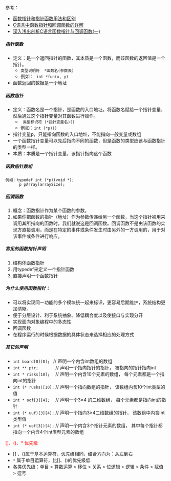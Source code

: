 参考：
- [函数指针和指针函数用法和区别](https://blog.csdn.net/luoyayun361/article/details/80428882)
- [C语言中函数指针和回调函数的详解](https://blog.csdn.net/weixin_39939425/article/details/90298435)
- [深入浅出剖析C语言函数指针与回调函数(一)](https://blog.csdn.net/morixinguan/article/details/65494239?depth_1-utm_source=distribute.pc_relevant.none-task&utm_source=distribute.pc_relevant.none-task)




##### 指针函数
- 定义：是一个返回指针的函数，其本质是一个函数，而该函数的返回值是一个指针。
  - `类型说明符  *函数名(参数表)`
  - 例如：` int *fun(x, y)`
- 函数返回的数据是一个地址





##### 函数指针
- 定义：函数名是一个指针，是函数的入口地址。将函数名赋给一个指针变量，然后通过这个指针变量对其函数进行操作。
  - ` 类型标识符 (*指针变量名)()` 
  - 例如：` int (*p)() `
- 指针变量p，只能指向函数的入口地址，不能指向一般变量或数组
- 一个函数指针变量可以先后指向不同的函数，但是函数的类型应该与函数指针的类型一样。
- 本质：本质是一个指针变量，该指针指向这个函数


##### 函数指针数组
```
例如：typedef int (*p)(void *);
      p pArray[arraySize];
```


##### 回调函数
1. 概念：函数指针作为某个函数的参数。
2. 如果你把函数的指针（地址）作为参数传递给另一个函数，当这个指针被用来调用其所指向的函数时，我们就说这是回调函数。回调函数不是由该函数的实现方直接调用，而是在特定的事件或条件发生时由另外的一方调用的，用于对该事件或条件进行响应。


##### 常见的函数指针声明
1. 结构体函数指针
2. 用typedef来定义一个指针函数
3. 直接声明一个函数指针


##### 为什么使用函数指针：
- 可以将实现同一功能的多个模块统一起来标识，更容易后期维护，系统结构更加清晰。
- 便于分层设计、利于系统抽象、降低耦合度以及使接口与实现分开
- 实现面向对象编程中的多态性
- 回调函数
- 在程序运行的时候根据数据的具体状态来选择相应的处理方式



##### 其它的声明
- ` int board[8][8];  `    // 声明一个内含int数组的数组
- ` int ** ptr;        `   // 声明一个指向指针的指针， 被指向的指针指向int
- ` int * risks[10];   `   // 声明一个内含10个元素的数组， 每个元素都是一个指向int的指针
- ` int (* rusks)[10]; `   // 声明一个指向数组的指针， 该数组内含10个int类型的值
- ` int * oof[3][4];   `   // 声明一个3×4 的二维数组， 每个元素都是指向int的指针
- ` int (* uuf)[3][4]; `   // 声明一个指向3×4二维数组的指针， 该数组中内含int类型值
- ` int (* uof[3])[4]; `   // 声明一个内含3个指针元素的数组， 其中每个指针都指向一个内含4个int类型元素的数组

<font color=red> []、()、* 优先级 </font>
- [] 、()属于基本运算符，优先级相同，结合方向为：从左到右
- `*` 属于单目运算符，比[]、()的优先级低
- 各类优先级：单目 > 算数运算 > 移位 > 关系 > 位逻辑 > 逻辑 > 条件 > 赋值 > 逗号





